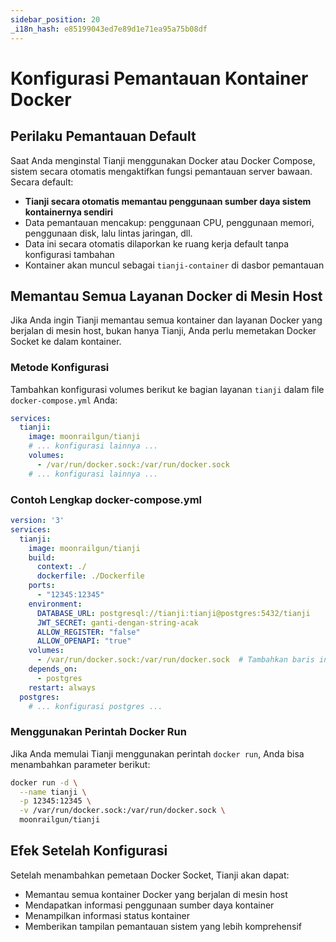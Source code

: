 ```yaml
---
sidebar_position: 20
_i18n_hash: e85199043ed7e89d1e71ea95a75b08df
---
```

# Konfigurasi Pemantauan Kontainer Docker

## Perilaku Pemantauan Default

Saat Anda menginstal Tianji menggunakan Docker atau Docker Compose, sistem secara otomatis mengaktifkan fungsi pemantauan server bawaan. Secara default:

- **Tianji secara otomatis memantau penggunaan sumber daya sistem kontainernya sendiri**
- Data pemantauan mencakup: penggunaan CPU, penggunaan memori, penggunaan disk, lalu lintas jaringan, dll.
- Data ini secara otomatis dilaporkan ke ruang kerja default tanpa konfigurasi tambahan
- Kontainer akan muncul sebagai `tianji-container` di dasbor pemantauan

## Memantau Semua Layanan Docker di Mesin Host

Jika Anda ingin Tianji memantau semua kontainer dan layanan Docker yang berjalan di mesin host, bukan hanya Tianji, Anda perlu memetakan Docker Socket ke dalam kontainer.

### Metode Konfigurasi

Tambahkan konfigurasi volumes berikut ke bagian layanan `tianji` dalam file `docker-compose.yml` Anda:

```yaml
services:
  tianji:
    image: moonrailgun/tianji
    # ... konfigurasi lainnya ...
    volumes:
      - /var/run/docker.sock:/var/run/docker.sock
    # ... konfigurasi lainnya ...
```

### Contoh Lengkap docker-compose.yml

```yaml
version: '3'
services:
  tianji:
    image: moonrailgun/tianji
    build:
      context: ./
      dockerfile: ./Dockerfile
    ports:
      - "12345:12345"
    environment:
      DATABASE_URL: postgresql://tianji:tianji@postgres:5432/tianji
      JWT_SECRET: ganti-dengan-string-acak
      ALLOW_REGISTER: "false"
      ALLOW_OPENAPI: "true"
    volumes:
      - /var/run/docker.sock:/var/run/docker.sock  # Tambahkan baris ini
    depends_on:
      - postgres
    restart: always
  postgres:
    # ... konfigurasi postgres ...
```

### Menggunakan Perintah Docker Run

Jika Anda memulai Tianji menggunakan perintah `docker run`, Anda bisa menambahkan parameter berikut:

```bash
docker run -d \
  --name tianji \
  -p 12345:12345 \
  -v /var/run/docker.sock:/var/run/docker.sock \
  moonrailgun/tianji
```

## Efek Setelah Konfigurasi

Setelah menambahkan pemetaan Docker Socket, Tianji akan dapat:

- Memantau semua kontainer Docker yang berjalan di mesin host
- Mendapatkan informasi penggunaan sumber daya kontainer
- Menampilkan informasi status kontainer
- Memberikan tampilan pemantauan sistem yang lebih komprehensif
